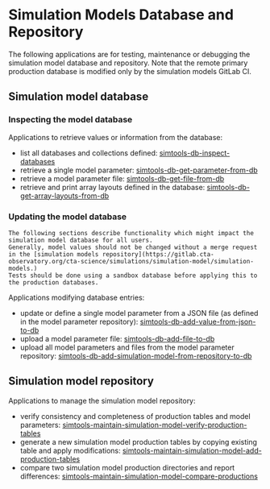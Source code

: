 
# Simulation Models Database and Repository

The following applications are for testing, maintenance or debugging the simulation model database and repository.
Note that the remote primary production database is modified only by the simulation models GitLab CI.

## Simulation model database

### Inspecting the model database

Applications to retrieve values or information from the database:

* list all databases and collections defined: [simtools-db-inspect-databases](db_inspect_databases)
* retrieve a single model parameter: [simtools-db-get-parameter-from-db](db_get_parameter_from_db)
* retrieve a model parameter file: [simtools-db-get-file-from-db](db_get_file_from_db)
* retrieve and print array layouts defined in the database: [simtools-db-get-array-layouts-from-db](db_get_array_layouts_from_db)

### Updating the model database

```{danger}
The following sections describe functionality which might impact the simulation model database for all users.
Generally, model values should not be changed without a merge request in the [simulation models repository](https://gitlab.cta-observatory.org/cta-science/simulations/simulation-model/simulation-models.)
Tests should be done using a sandbox database before applying this to the production databases.
```

Applications modifying database entries:

* update or define a single model parameter from a JSON file (as defined in the model parameter repository): [simtools-db-add-value-from-json-to-db](db_add_value_from_json_to_db)
* upload a model parameter file: [simtools-db-add-file-to-db](db_add_file_to_db)
* upload all model parameters and files from the model parameter repository: [simtools-db-add-simulation-model-from-repository-to-db](db_add_simulation_model_from_repository_to_db)

## Simulation model repository

Applications to manage the simulation model repository:

* verify consistency and completeness of production tables and model parameters: [simtools-maintain-simulation-model-verify-production-tables](maintain_simulation_model_verify_production_tables)
* generate a new simulation model production tables by copying existing table and apply modifications: [simtools-maintain-simulation-model-add-production-tables](maintain_simulation_model_add_production_tables)
* compare two simulation model production directories and report differences: [simtools-maintain-simulation-model-compare-productions](maintain_simulation_model_compare_productions)
